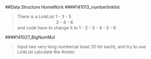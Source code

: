 ##Data Structure HomeWork
####141013_numberlinklist

>There is a LinkList 1 \- 3 \- 5 <br />
 　　　　　　　　　2 \- 4 \- 6 <br />
and code have to change it to 1 \- 2 \- 3 \- 4 \- 5 \- 6 <br />

####141027_BigNumMul

>Input two very long number(at least 20 bit each), and try to use LinkList calculate the Anster.


